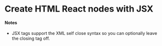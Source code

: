 # Create HTML React nodes with JSX



#### Notes

* JSX tags support the XML self close syntax so you can optionally leave the closing tag off.







